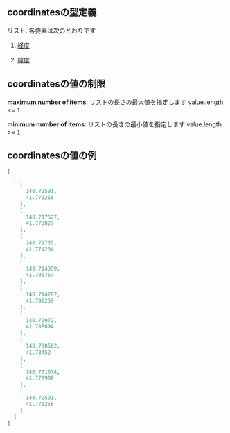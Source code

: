 ## coordinatesの型定義

リスト. 各要素は次のとおりです

1.  [経度](station-properties-ボロノイ範囲-properties-geometrypolygonlinestring-oneof-geometrypolygon-properties-polygonの座標リスト-polygonの座標リスト0-座標点-items-経度.md "check type definition")

2.  [緯度](station-properties-ボロノイ範囲-properties-geometrypolygonlinestring-oneof-geometrypolygon-properties-polygonの座標リスト-polygonの座標リスト0-座標点-items-緯度.md "check type definition")

## coordinatesの値の制限

**maximum number of items**: リストの長さの最大値を指定します value.length <= `1`

**minimum number of items**: リストの長さの最小値を指定します value.length >= `1`

## coordinatesの値の例

```json
[
  [
    [
      140.72591,
      41.771256
    ],
    [
      140.717527,
      41.773829
    ],
    [
      140.71735,
      41.774204
    ],
    [
      140.714999,
      41.785757
    ],
    [
      140.714787,
      41.792259
    ],
    [
      140.72972,
      41.788694
    ],
    [
      140.730562,
      41.78452
    ],
    [
      140.731074,
      41.778908
    ],
    [
      140.72591,
      41.771256
    ]
  ]
]
```
